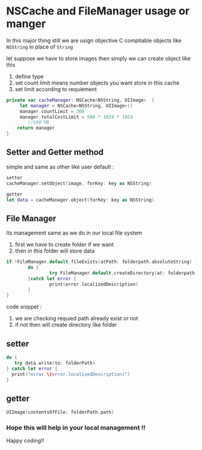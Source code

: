 # NSCache and FileManager usage or manger

In this major thing still we are usign objective C comptiable objects like `NSString` in place of `String`

let suppose we have to store images then simply we can create object like this 
1. define type 
2. set count limit means number objects you want store in this cache
3. set limit according to requiement

```swift
private var cacheManager: NSCache<NSString, UIImage>  {
     let manager = NSCache<NSString, UIImage>()
     manager.countLimit = 300
     manager.totalCostLimit = 500 * 1024 * 1024 
        //500 MB
    return manager
}
```

## Setter and Getter method

simple and same as other like user default : 


```swift
setter
cacheManager.setObject(image, forKey: key as NSString)
```
```swift
getter
let data = cacheManager.object(forKey: key as NSString)

```

## File Manager 

Its management same as we do in our local file system

1. first we have to create folder if we want
2. then in this folder will store data 


```swift
if !FileManager.default.fileExists(atPath: folderpath.absoluteString) { // 1
        do {
                try FileManager.default.createDirectory(at: folderpath, withIntermediateDirectories: true) //2 
        }catch let error {
                print(error.localizedDescription)
        }
}
```

code snippet : 
1. we are checking requied path already exist or not 
2. if not then will create directory like folder 


## setter

```swift
do {
   try data.write(to: folderPath)
} catch let error {
  print("error \(error.localizedDescription)")
}
```

## getter 

```swift
UIImage(contentsOfFile: folderPath.path)
```


### Hope this will help in your local management !!

Happy coding!! 